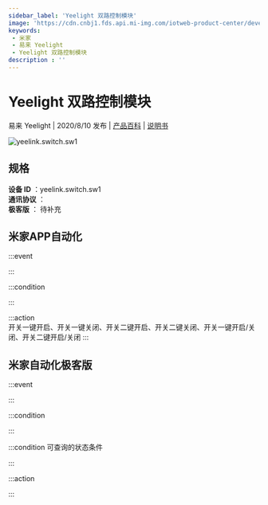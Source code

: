 ```yaml
---
sidebar_label: 'Yeelight 双路控制模块'
image: 'https://cdn.cnbj1.fds.api.mi-img.com/iotweb-product-center/developer_15897852814760U6yaDnN.png?GalaxyAccessKeyId=AKVGLQWBOVIRQ3XLEW&Expires=9223372036854775807&Signature=aShBwu0XnJgnzBs9hhLc3wmCyfs='
keywords: 
 - 米家
 - 易来 Yeelight
 - Yeelight 双路控制模块
description : ''
---
```

# Yeelight 双路控制模块

易来 Yeelight | 2020/8/10 发布 | [产品百科](https://home.mi.com/webapp/content/baike/product/index.html?model=yeelink.switch.sw1/) | [说明书](https://home.mi.com/views/introduction.html?model=yeelink.switch.sw1&region=cn)

![yeelink.switch.sw1](https://cdn.cnbj1.fds.api.mi-img.com/iotweb-product-center/developer_15897852814760U6yaDnN.png?GalaxyAccessKeyId=AKVGLQWBOVIRQ3XLEW&Expires=9223372036854775807&Signature=aShBwu0XnJgnzBs9hhLc3wmCyfs=)

## 规格  
> 
**设备 ID** ：yeelink.switch.sw1  
**通讯协议** ：  
**极客版**  ： 待补充 


## 米家APP自动化  

:::event  

:::

:::condition  

:::

:::action   
开关一键开启、开关一键关闭、开关二键开启、开关二键关闭、开关一键开启/关闭、开关二键开启/关闭
:::

## 米家自动化极客版  

:::event  

:::

:::condition  

:::

:::condition 可查询的状态条件  

:::

:::action  

:::

        

